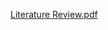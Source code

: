 [Literature Review.pdf](https://github.com/gisimon23/DATA150-HD/files/7406368/Literature.Review.pdf)
